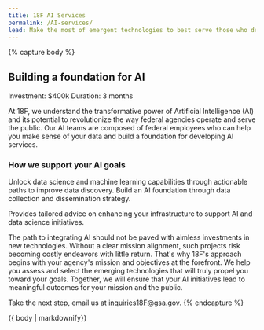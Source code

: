 ```yaml
---
title: 18F AI Services
permalink: /AI-services/
lead: Make the most of emergent technologies to best serve those who depend on your mission. 18F supports you with a custom team of designers, engineers, product managers, and procurement specialists. We are federal employees who help you deliver on your mission.
---
```

{% capture body %}
## Building a foundation for AI
Investment: $400k
Duration: 3 months

At 18F, we understand the transformative power of Artificial Intelligence (AI) and its potential to revolutionize the way federal agencies operate and serve the public. Our AI teams are composed of federal employees who can help you make sense of your data and build a foundation for developing AI services.

### How we support your AI goals
Unlock data science and machine learning capabilities through actionable paths to improve data discovery.
Build an AI foundation through data collection and dissemination strategy.

Provides tailored advice on enhancing your infrastructure to support AI and data science initiatives.

The path to integrating AI should not be paved with aimless investments in new technologies. Without a clear mission alignment, such projects risk becoming costly endeavors with little return. That's why 18F's approach begins with your agency's mission and objectives at the forefront. We help you assess and select the emerging technologies that will truly propel you toward your goals. Together, we will ensure that your AI initiatives lead to meaningful outcomes for your mission and the public.

Take the next step, email us at <a href="mailto:inquiries18F@gsa.gov">inquiries18F@gsa.gov</a>.
{% endcapture %}

<section class="usa-section section-padding-6">
<div class="grid-container">
  <div>
    {{ body | markdownify}}
  </div>
</div>
</section>

